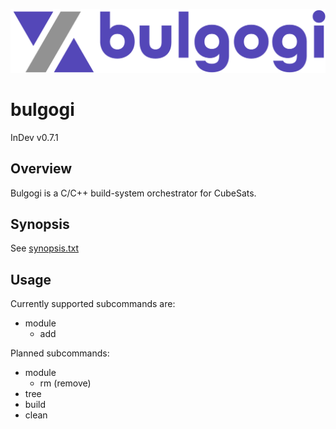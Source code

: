 ![bulgogi logo](./img/logo.png)

# bulgogi
InDev v0.7.1

## Overview
Bulgogi is a C/C++ build-system orchestrator for CubeSats.

## Synopsis
See [synopsis.txt](./synopsis.txt)

## Usage
Currently supported subcommands are:
- module
  - add

Planned subcommands:
- module
  - rm (remove)
- tree
- build 
- clean
